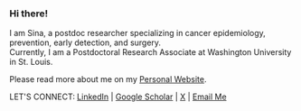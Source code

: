 ### Hi there!
I am Sina, a postdoc researcher specializing in cancer epidemiology, prevention, early detection, and surgery. <br> 
Currently, I am a Postdoctoral Research Associate at Washington University in St. Louis. <br>

Please read more about me on my [Personal Website](https://sinaazad.com/).

LET'S CONNECT: [LinkedIn](https://www.linkedin.com/in/sinaazadnajafabad/) | [Google Scholar](https://scholar.google.com/citations?hl=en&user=OqOPJOEAAAAJ&view_op=list_works&sortby=pubdate&inst=2230987035966559800) | [X](https://x.com/SinaAzadMD) | [Email Me](mailto:sina.azad.u@gmail.com)